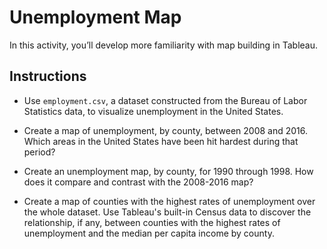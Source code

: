# Unemployment Map

In this activity, you’ll develop more familiarity with map building in Tableau.

## Instructions

* Use `employment.csv`, a dataset constructed from the Bureau of Labor Statistics data, to visualize unemployment in the United States.

* Create a map of unemployment, by county, between 2008 and 2016. Which areas in the United States have been hit hardest during that period?

* Create an unemployment map, by county, for 1990 through 1998. How does it compare and contrast with the 2008-2016 map?

* Create a map of counties with the highest rates of unemployment over the whole dataset. Use Tableau's built-in Census data to discover the relationship, if any, between counties with the highest rates of unemployment and the median per capita income by county.



